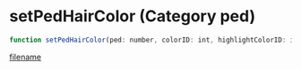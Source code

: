 # setPedHairColor (Category ped)

```js
function setPedHairColor(ped: number, colorID: int, highlightColorID: int): void
```

[filename](setPedHairColor_m.md ':include')